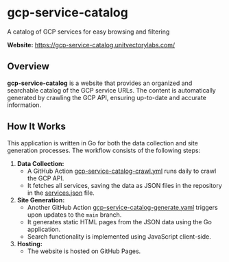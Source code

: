 # gcp-service-catalog

A catalog of GCP services for easy browsing and filtering

**Website:** https://gcp-service-catalog.unitvectorylabs.com/

## Overview

**gcp-service-catalog** is a website that provides an organized and searchable catalog of the GCP service URLs. The content is automatically generated by crawling the GCP API, ensuring up-to-date and accurate information.

## How It Works

This application is written in Go for both the data collection and site generation processes. The workflow consists of the following steps:

1. **Data Collection:**
    - A GitHub Action [gcp-service-catalog-crawl.yml](https://github.com/UnitVectorY-Labs/gcp-service-catalog/blob/main/.github/workflows/gcp-service-catalog-crawl.yml) runs daily to crawl the GCP API.
    - It fetches all services, saving the data as JSON files in the repository in the [services.json](https://github.com/UnitVectorY-Labs/gcp-service-catalog/blob/main/services.json) file.
2. **Site Generation:**
    - Another GitHub Action [gcp-service-catalog-generate.yaml](https://github.com/UnitVectorY-Labs/gcp-service-catalog/blob/main/.github/workflows/gcp-service-catalog-generate.yaml) triggers upon updates to the `main` branch.
    - It generates static HTML pages from the JSON data using the Go application.
    - Search functionality is implemented using JavaScript client-side.
3. **Hosting:**
    - The website is hosted on GitHub Pages.
